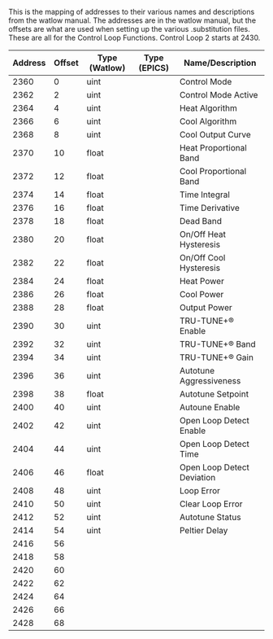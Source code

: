 This is the mapping of addresses to their various names and descriptions from the watlow manual.  The addresses are in the watlow manual, but the offsets are what are used when setting up the various .substitution files.
These are all for the Control Loop Functions.  Control Loop 2 starts at 2430.


| Address | Offset | Type (Watlow) | Type (EPICS) | Name/Description           |
| ------- | ------ | ------------- | ------------ | -------------------------- |
| 2360    | 0      | uint          |              | Control Mode               |
| 2362    | 2      | uint          |              | Control Mode Active        |
| 2364    | 4      | uint          |              | Heat Algorithm             |
| 2366    | 6      | uint          |              | Cool Algorithm             |
| 2368    | 8      | uint          |              | Cool Output Curve          |
| 2370    | 10     | float         |              | Heat Proportional Band     |
| 2372    | 12     | float         |              | Cool Proportional Band     |
| 2374    | 14     | float         |              | Time Integral              |
| 2376    | 16     | float         |              | Time Derivative            |
| 2378    | 18     | float         |              | Dead Band                  |
| 2380    | 20     | float         |              | On/Off Heat Hysteresis     |
| 2382    | 22     | float         |              | On/Off Cool Hysteresis     |
| 2384    | 24     | float         |              | Heat Power                 |
| 2386    | 26     | float         |              | Cool Power                 |
| 2388    | 28     | float         |              | Output Power               |
| 2390    | 30     | uint          |              | TRU-TUNE+® Enable          |
| 2392    | 32     | uint          |              | TRU-TUNE+® Band            |
| 2394    | 34     | uint          |              | TRU-TUNE+® Gain            |
| 2396    | 36     | uint          |              | Autotune Aggressiveness    |
| 2398    | 38     | float         |              | Autotune Setpoint          |
| 2400    | 40     | uint          |              | Autoune Enable             |
| 2402    | 42     | uint          |              | Open Loop Detect Enable    |
| 2404    | 44     | uint          |              | Open Loop Detect Time      |
| 2406    | 46     | float         |              | Open Loop Detect Deviation |
| 2408    | 48     | uint          |              | Loop Error                 |
| 2410    | 50     | uint          |              | Clear Loop Error           |
| 2412    | 52     | uint          |              | Autotune Status            |
| 2414    | 54     | uint          |              | Peltier Delay              |
| 2416    | 56     |               |              |                            |
| 2418    | 58     |               |              |                            |
| 2420    | 60     |               |              |                            |
| 2422    | 62     |               |              |                            |
| 2424    | 64     |               |              |                            |
| 2426    | 66     |               |              |                            |
| 2428    | 68     |               |              |                            |
